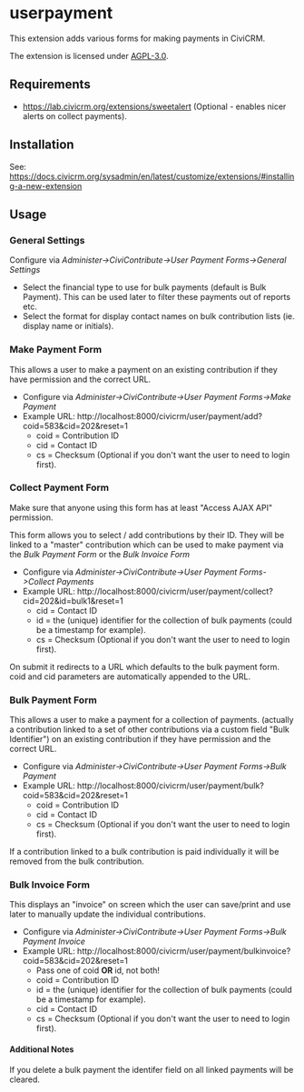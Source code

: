 # userpayment

This extension adds various forms for making payments in CiviCRM.

The extension is licensed under [AGPL-3.0](LICENSE.txt).

## Requirements

* https://lab.civicrm.org/extensions/sweetalert (Optional - enables nicer alerts on collect payments).

## Installation

See: https://docs.civicrm.org/sysadmin/en/latest/customize/extensions/#installing-a-new-extension

## Usage

### General Settings

Configure via *Administer->CiviContribute->User Payment Forms->General Settings*

* Select the financial type to use for bulk payments (default is Bulk Payment). This can be used later to filter these payments out of reports etc.
* Select the format for display contact names on bulk contribution lists (ie. display name or initials).

### Make Payment Form
This allows a user to make a payment on an existing contribution if they have permission and the correct URL.

* Configure via *Administer->CiviContribute->User Payment Forms->Make Payment*
* Example URL: http://localhost:8000/civicrm/user/payment/add?coid=583&cid=202&reset=1
  * coid = Contribution ID
  * cid = Contact ID
  * cs = Checksum (Optional if you don't want the user to need to login first).

### Collect Payment Form

Make sure that anyone using this form has at least "Access AJAX API" permission.

This form allows you to select / add contributions by their ID. They will be linked to a "master" contribution which
can be used to make payment via the *Bulk Payment Form* or the *Bulk Invoice Form*

* Configure via *Administer->CiviContribute->User Payment Forms->Collect Payments*
* Example URL: http://localhost:8000/civicrm/user/payment/collect?cid=202&id=bulk1&reset=1
  * cid = Contact ID
  * id = the (unique) identifier for the collection of bulk payments (could be a timestamp for example).
  * cs = Checksum (Optional if you don't want the user to need to login first).

On submit it redirects to a URL which defaults to the bulk payment form. coid and cid parameters are automatically appended to the URL.

### Bulk Payment Form
This allows a user to make a payment for a collection of payments.
(actually a contribution linked to a set of other contributions via a custom field "Bulk Identifier")
on an existing contribution if they have permission and the correct URL.

* Configure via *Administer->CiviContribute->User Payment Forms->Bulk Payment*
* Example URL: http://localhost:8000/civicrm/user/payment/bulk?coid=583&cid=202&reset=1
  * coid = Contribution ID
  * cid = Contact ID
  * cs = Checksum (Optional if you don't want the user to need to login first).

If a contribution linked to a bulk contribution is paid individually it will be removed from the bulk contribution.

### Bulk Invoice Form

This displays an "invoice" on screen which the user can save/print and use later to manually update the individual contributions.

* Configure via *Administer->CiviContribute->User Payment Forms->Bulk Payment Invoice*
* Example URL: http://localhost:8000/civicrm/user/payment/bulkinvoice?coid=583&cid=202&reset=1
  * Pass one of coid **OR** id, not both!
  * coid = Contribution ID
  * id = the (unique) identifier for the collection of bulk payments (could be a timestamp for example).
  * cid = Contact ID
  * cs = Checksum (Optional if you don't want the user to need to login first).

#### Additional Notes
If you delete a bulk payment the identifer field on all linked payments will be cleared.
